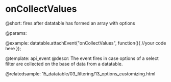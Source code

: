 onCollectValues
=============

@short:
	fires after datatable has formed an array with options

@params:

@example:
datatable.attachEvent("onCollectValues", function(){
    //your code here
});

@template:	api_event
@descr:
The event fires in case options of a select filter are collected on the base of data from a datatable.


@relatedsample:
15_datatable/03_filtering/13_options_customizing.html